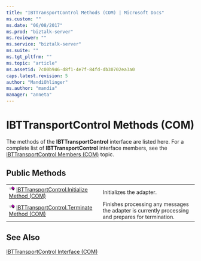 ```yaml
---
title: "IBTTransportControl Methods (COM) | Microsoft Docs"
ms.custom: ""
ms.date: "06/08/2017"
ms.prod: "biztalk-server"
ms.reviewer: ""
ms.service: "biztalk-server"
ms.suite: ""
ms.tgt_pltfrm: ""
ms.topic: "article"
ms.assetid: 7c00b946-d8f1-4e7f-84fd-db30702ea3a0
caps.latest.revision: 5
author: "MandiOhlinger"
ms.author: "mandia"
manager: "anneta"
---
```

# IBTTransportControl Methods (COM)
The methods of the **IBTTransportControl** interface are listed here. For a complete list of **IBTTransportControl** interface members, see the [IBTTransportControl Members (COM)](../core/ibttransportcontrol-members-com.md) topic.  
  
## Public Methods  
  
|||  
|-|-|  
|![](../core/media/pubmethod.gif "pubmethod") [IBTTransportControl.Initialize Method (COM)](../core/ibttransportcontrol-initialize-method-com.md)|Initializes the adapter.|  
|![](../core/media/pubmethod.gif "pubmethod") [IBTTransportControl.Terminate Method (COM)](../core/ibttransportcontrol-terminate-method-com.md)|Finishes processing any messages the adapter is currently processing and prepares for termination.|  
  
## See Also  
 [IBTTransportControl Interface (COM)](../core/ibttransportcontrol-interface-com.md)